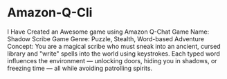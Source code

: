 # Amazon-Q-Cli

I Have Created an Awesome game using Amazon Q-Chat
Game Name:
    Shadow Scribe
Game Genre:
    Puzzle, Stealth, Word-based Adventure
Concept:
    You are a magical scribe who must sneak into an ancient, cursed library and "write" spells into the world using keystrokes.
Each typed word influences the environment — unlocking doors, hiding you in shadows, or freezing time — all while avoiding patrolling spirits.
